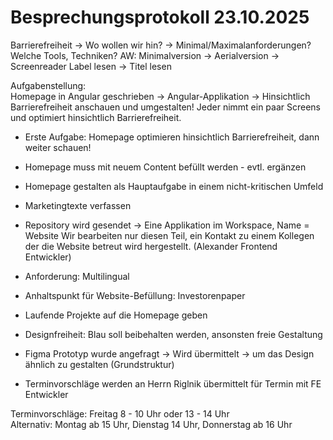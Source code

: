 # Besprechungsprotokoll 23.10.2025

Barrierefreiheit -> Wo wollen wir hin? -> Minimal/Maximalanforderungen?
Welche Tools, Techniken?
AW: Minimalversion -> Aerialversion -> Screenreader Label lesen -> Titel lesen

Aufgabenstellung:  
Homepage in Angular geschrieben -> Angular-Applikation -> Hinsichtlich Barrierefreiheit anschauen und umgestalten! Jeder nimmt ein paar Screens und optimiert hinsichtlich Barrierefreiheit.   
- Erste Aufgabe: Homepage optimieren hinsichtlich Barrierefreiheit, dann weiter schauen!
- Homepage muss mit neuem Content befüllt werden - evtl. ergänzen
- Homepage gestalten als Hauptaufgabe in einem nicht-kritischen Umfeld
- Marketingtexte verfassen
- Repository wird gesendet -> Eine Applikation im Workspace, Name = Website
Wir bearbeiten nur diesen Teil, ein Kontakt zu einem Kollegen der die Website betreut wird hergestellt. (Alexander Frontend Entwickler)

- Anforderung: Multilingual
- Anhaltspunkt für Website-Befüllung: Investorenpaper
- Laufende Projekte auf die Homepage geben
- Designfreiheit: Blau soll beibehalten werden, ansonsten freie Gestaltung
- Figma Prototyp wurde angefragt -> Wird übermittelt -> um das Design ähnlich zu gestalten (Grundstruktur)
- Terminvorschläge werden an Herrn Riglnik übermittelt für Termin mit FE Entwickler

Terminvorschläge: Freitag 8 - 10 Uhr oder 13 - 14 Uhr    
Alternativ: Montag ab 15 Uhr, Dienstag 14 Uhr, Donnerstag ab 16 Uhr
